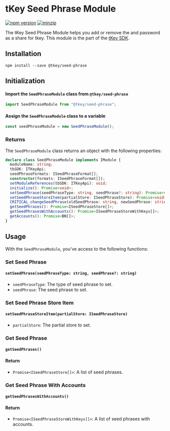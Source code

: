 # tKey Seed Phrase Module

[![npm version](https://img.shields.io/npm/v/@tkey/seed-phrase?label=%22%22)](https://www.npmjs.com/package/@tkey/seed-phrase/v/latest) [![minzip](https://img.shields.io/bundlephobia/minzip/@tkey/seed-phrase?label=%22%22)](https://bundlephobia.com/result?p=@tkey/seed-phrase@latest)

The tKey Seed Phrase Module helps you add or remove the and password as a share for tkey. This module is the part of the [tKey SDK](https://github.com/tkey/tkey/).

## Installation

```shell
npm install --save @tkey/seed-phrase
```

## Initialization

#### Import the `SeedPhraseModule` class from `@tkey/seed-phrase`

```javascript
import SeedPhraseModule from "@tkey/seed-phrase";
```

#### Assign the `SeedPhraseModule` class to a variable

```javascript
const seedPhraseModule = new SeedPhraseModule();
```

### Returns

The `SeedPhraseModule` class returns an object with the following properties:

```ts
declare class SeedPhraseModule implements IModule {
  moduleName: string;
  tbSDK: ITKeyApi;
  seedPhraseFormats: ISeedPhraseFormat[];
  constructor(formats: ISeedPhraseFormat[]);
  setModuleReferences(tbSDK: ITKeyApi): void;
  initialize(): Promise<void>;
  setSeedPhrase(seedPhraseType: string, seedPhrase?: string): Promise<void>;
  setSeedPhraseStoreItem(partialStore: ISeedPhraseStore): Promise<void>;
  CRITICAL_changeSeedPhrase(oldSeedPhrase: string, newSeedPhrase: string): Promise<void>;
  getSeedPhrases(): Promise<ISeedPhraseStore[]>;
  getSeedPhrasesWithAccounts(): Promise<ISeedPhraseStoreWithKeys[]>;
  getAccounts(): Promise<BN[]>;
}
```

## Usage

With the `SeedPhraseModule`, you've access to the following functions:

### Set Seed Phrase

#### `setSeedPhrase(seedPhraseType: string, seedPhrase?: string)`

- `seedPhraseType`: The type of seed phrase to set.
- `seedPhrase`: The seed phrase to set.

### Set Seed Phrase Store Item

#### `setSeedPhraseStoreItem(partialStore: ISeedPhraseStore)`

- `partialStore`: The partial store to set.

### Get Seed Phrase

#### `getSeedPhrases()`

#### Return

- `Promise<ISeedPhraseStore[]>`: A list of seed phrases.

### Get Seed Phrase With Accounts

#### `getSeedPhrasesWithAccounts()`

#### Return

- `Promise<ISeedPhraseStoreWithKeys[]>`: A list of seed phrases with accounts.
